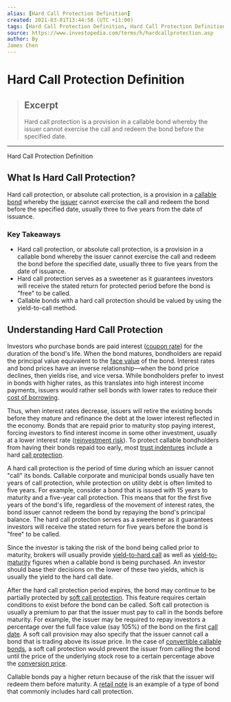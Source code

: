 ```yaml
---
alias: [Hard Call Protection Definition]
created: 2021-03-01T13:44:58 (UTC +11:00)
tags: [Hard Call Protection Definition, Hard Call Protection Definition]
source: https://www.investopedia.com/terms/h/hardcallprotection.asp
author: By
James Chen
---
```


# Hard Call Protection Definition

> ## Excerpt
> Hard call protection is a provision in a callable bond whereby the issuer cannot exercise the call and redeem the bond before the specified date.

---

Hard Call Protection Definition
## What Is Hard Call Protection?

Hard call protection, or absolute call protection, is a provision in a [callable bond](https://www.investopedia.com/terms/c/callablebond.asp) whereby the [issuer](https://www.investopedia.com/terms/i/issuer.asp) cannot exercise the call and redeem the bond before the specified date, usually three to five years from the date of issuance.

### Key Takeaways

-   Hard call protection, or absolute call protection, is a provision in a callable bond whereby the issuer cannot exercise the call and redeem the bond before the specified date, usually three to five years from the date of issuance.
-   Hard call protection serves as a sweetener as it guarantees investors will receive the stated return for protected period before the bond is "free" to be called.
-   Callable bonds with a hard call protection should be valued by using the yield-to-call method.

## Understanding Hard Call Protection

Investors who purchase bonds are paid interest ([coupon rate](https://www.investopedia.com/terms/c/coupon-rate.asp)) for the duration of the bond's life. When the bond matures, bondholders are repaid the principal value equivalent to the [face value](https://www.investopedia.com/terms/f/facevalue.asp) of the bond. Interest rates and bond prices have an inverse relationship—when the bond price declines, then yields rise, and vice versa. While bondholders prefer to invest in bonds with higher rates, as this translates into high interest income payments, issuers would rather sell bonds with lower rates to reduce their [cost of borrowing](https://www.investopedia.com/terms/c/costofdebt.asp).

Thus, when interest rates decrease, issuers will retire the existing bonds before they mature and refinance the debt at the lower interest reflected in the economy. Bonds that are repaid prior to maturity stop paying interest, forcing investors to find interest income in some other investment, usually at a lower interest rate ([reinvestment risk](https://www.investopedia.com/terms/r/reinvestmentrisk.asp)). To protect callable bondholders from having their bonds repaid too early, most [trust indentures](https://www.investopedia.com/terms/t/trust_indenture.asp) include a hard [call protection](https://www.investopedia.com/terms/c/callprotection.asp).

A hard call protection is the period of time during which an issuer cannot "call" its bonds. Callable corporate and municipal bonds usually have ten years of call protection, while protection on utility debt is often limited to five years. For example, consider a bond that is issued with 15 years to maturity and a five-year call protection. This means that for the first five years of the bond's life, regardless of the movement of interest rates, the bond issuer cannot redeem the bond by repaying the bond's principal balance. The hard call protection serves as a sweetener as it guarantees investors will receive the stated return for five years before the bond is "free" to be called.

Since the investor is taking the risk of the bond being called prior to maturity, brokers will usually provide [yield-to-hard call](https://www.investopedia.com/terms/y/yieldtocall.asp) as well as [yield-to-maturity](https://www.investopedia.com/terms/y/yieldtomaturity.asp) figures when a callable bond is being purchased. An investor should base their decisions on the lower of these two yields, which is usually the yield to the hard call date.

After the hard call protection period expires, the bond may continue to be partially protected by [soft call protection](https://www.investopedia.com/terms/s/softcallprotection.asp). This feature requires certain conditions to exist before the bond can be called. Soft call protection is usually a premium to par that the issuer must pay to call in the bonds before maturity. For example, the issuer may be required to repay investors a percentage over the full face value (say 105%) of the bond on the first [call date](https://www.investopedia.com/terms/c/calldate.asp). A soft call provision may also specify that the issuer cannot call a bond that is trading above its issue price. In the case of [convertible callable bonds](https://www.investopedia.com/terms/c/convertiblebond.asp), a soft call protection would prevent the issuer from calling the bond until the price of the underlying stock rose to a certain percentage above the [conversion price](https://www.investopedia.com/terms/c/conversionprice.asp).

Callable bonds pay a higher return because of the risk that the issuer will redeem them before maturity. A [retail note](https://www.investopedia.com/terms/r/retailnote.asp) is an example of a type of bond that commonly includes hard call protection.
